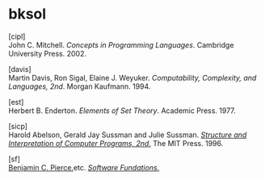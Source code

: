 # bksol


[cipl]  
John C. Mitchell. 
*Concepts in Programming Languages*. 
Cambridge University Press. 2002.

[davis]  
Martin Davis, Ron Sigal, Elaine J. Weyuker. 
*Computability, Complexity, and Languages, 2nd*. 
Morgan Kaufmann. 1994.  

[est]  
Herbert B. Enderton. *Elements of Set Theory*. Academic Press. 1977.

[sicp]  
Harold Abelson, Gerald Jay Sussman and Julie Sussman. 
[*Structure and Interpretation of Computer Programs, 2nd*.](https://mitpress.mit.edu/sicp/) 
The MIT Press. 1996.

[sf]  
[Benjamin C. Pierce.](http://www.cis.upenn.edu/~bcpierce/)etc. 
[*Software Fundations*.](http://www.cis.upenn.edu/~bcpierce/sf/current/index.html) 
